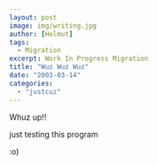 ```yaml
---
layout: post
image: img/writing.jpg
author: [Helmut]
tags:
  - Migration
excerpt: Work In Progress Migration
title: "Wuz Wuz Wuz"
date: "2003-03-14"
categories: 
  - "justcuz"
---
```


Whuz up!!

just testing this program

:o)
